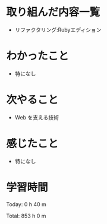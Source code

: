 # 取り組んだ内容一覧
- リファクタリング:Rubyエディション

# わかったこと
- 特になし

# 次やること
- Web を支える技術

# 感じたこと
- 特になし

# 学習時間
Today: 0 h 40 m

Total: 853 h 0 m
